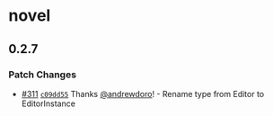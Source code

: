 # novel

## 0.2.7

### Patch Changes

- [#311](https://github.com/steven-tey/novel/pull/311) [`c09dd55`](https://github.com/steven-tey/novel/commit/c09dd55f0cc271b8d272a03a14a8b6108f611ee5) Thanks [@andrewdoro](https://github.com/andrewdoro)! - Rename type from Editor to EditorInstance
